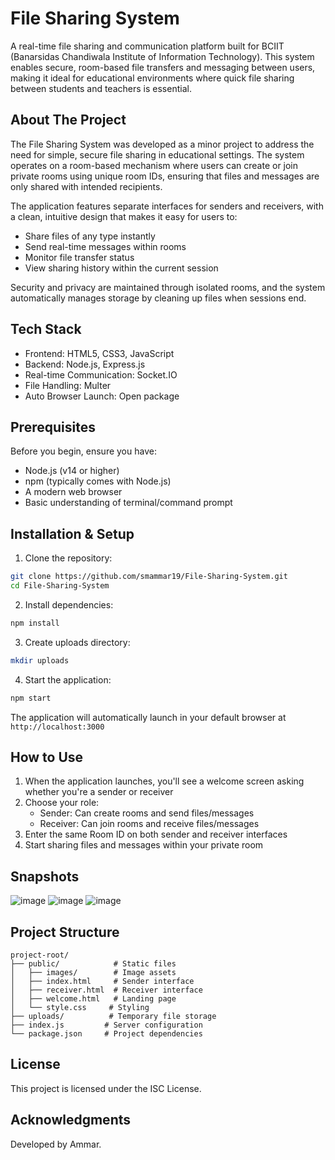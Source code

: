 # File Sharing System

A real-time file sharing and communication platform built for BCIIT (Banarsidas Chandiwala Institute of Information Technology). This system enables secure, room-based file transfers and messaging between users, making it ideal for educational environments where quick file sharing between students and teachers is essential.

## About The Project

The File Sharing System was developed as a minor project to address the need for simple, secure file sharing in educational settings. The system operates on a room-based mechanism where users can create or join private rooms using unique room IDs, ensuring that files and messages are only shared with intended recipients.

The application features separate interfaces for senders and receivers, with a clean, intuitive design that makes it easy for users to:
- Share files of any type instantly
- Send real-time messages within rooms
- Monitor file transfer status
- View sharing history within the current session

Security and privacy are maintained through isolated rooms, and the system automatically manages storage by cleaning up files when sessions end.

## Tech Stack

- Frontend: HTML5, CSS3, JavaScript
- Backend: Node.js, Express.js
- Real-time Communication: Socket.IO
- File Handling: Multer
- Auto Browser Launch: Open package

## Prerequisites

Before you begin, ensure you have:
- Node.js (v14 or higher)
- npm (typically comes with Node.js)
- A modern web browser
- Basic understanding of terminal/command prompt

## Installation & Setup

1. Clone the repository:
```bash
git clone https://github.com/smammar19/File-Sharing-System.git
cd File-Sharing-System
```

2. Install dependencies:
```bash
npm install
```

3. Create uploads directory:
```bash
mkdir uploads
```

4. Start the application:
```bash
npm start
```

The application will automatically launch in your default browser at `http://localhost:3000`

## How to Use

1. When the application launches, you'll see a welcome screen asking whether you're a sender or receiver
2. Choose your role:
   - Sender: Can create rooms and send files/messages
   - Receiver: Can join rooms and receive files/messages
3. Enter the same Room ID on both sender and receiver interfaces
4. Start sharing files and messages within your private room

## Snapshots
![image](https://github.com/user-attachments/assets/7865d078-5ee4-4ebe-af4a-2f2acb6f56f7)
![image](https://github.com/user-attachments/assets/4e54ac7b-2f98-432a-a332-813a6ed17c70)
![image](https://github.com/user-attachments/assets/0ca161bb-d406-4049-98be-ee0a40ac12c9)


## Project Structure
```
project-root/
├── public/            # Static files
│   ├── images/        # Image assets
│   ├── index.html     # Sender interface
│   ├── receiver.html  # Receiver interface
│   ├── welcome.html   # Landing page
│   └── style.css     # Styling
├── uploads/          # Temporary file storage
├── index.js         # Server configuration
└── package.json     # Project dependencies
```

## License

This project is licensed under the ISC License.

## Acknowledgments

Developed by Ammar.
